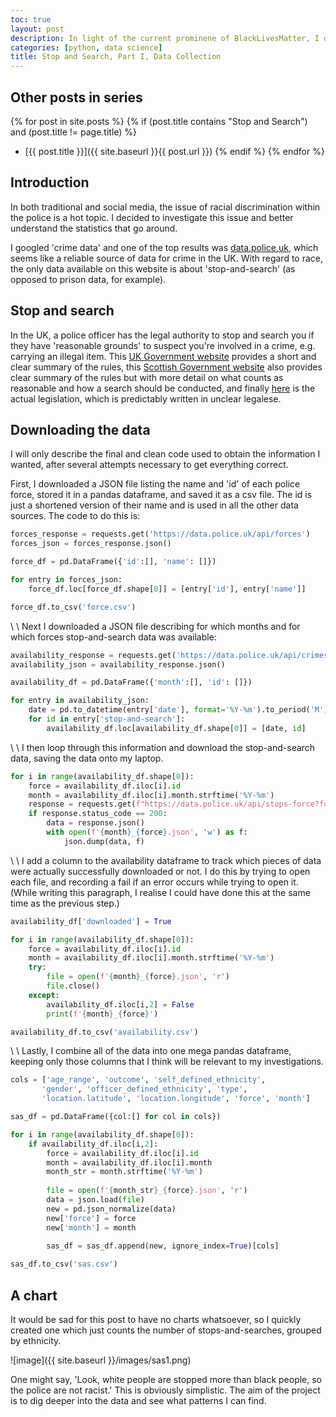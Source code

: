 ```yaml
---
toc: true
layout: post
description: In light of the current prominene of BlackLivesMatter, I decided to investigate crime in relation to race. Here I describe how I collected the data I will be analysing.
categories: [python, data science]
title: Stop and Search, Part I, Data Collection
---
```


## Other posts in series
{% for post in site.posts %}
{% if (post.title contains "Stop and Search") and (post.title != page.title) %}
* [{{ post.title }}]({{ site.baseurl }}{{ post.url }})
{% endif %}
{% endfor %}



## Introduction
In both traditional and social media, the issue of racial discrimination within the police is a hot topic. I decided to investigate this issue and better understand the statistics that go around.

I googled 'crime data' and one of the top results was [data.police.uk](data.police.uk), which seems like a reliable source of data for crime in the UK. With regard to race, the only data available on this website is about 'stop-and-search' (as opposed to prison data, for example).



## Stop and search 
In the UK, a police officer has the legal authority to stop and search you if they have 'reasonable grounds' to suspect you're involved in a crime, e.g. carrying an illegal item.  This [UK Government website](https://www.gov.uk/police-powers-to-stop-and-search-your-rights) provides a short and clear summary of the rules, this [Scottish Government website](https://www.gov.scot/publications/guide-stop-search-scotland/) also provides clear summary of the rules but with more detail on what counts as reasonable and how a search should be conducted, and finally [here](http://www.legislation.gov.uk/ukpga/1984/60/part/I) is the actual legislation, which is predictably written in unclear legalese.



## Downloading the data
I will only describe the final and clean code used to obtain the information I wanted, after several attempts necessary to get everything correct. 

First, I downloaded a JSON file listing the name and 'id' of each police force, stored it in a pandas dataframe, and saved it as a csv file. The id is just a shortened version of their name and is used in all the other data sources.  The code to do this is:

```python
forces_response = requests.get('https://data.police.uk/api/forces')
forces_json = forces_response.json()

force_df = pd.DataFrame({'id':[], 'name': []})

for entry in forces_json:
    force_df.loc[force_df.shape[0]] = [entry['id'], entry['name']]

force_df.to_csv('force.csv')
```

\\
\\
Next I downloaded a JSON file describing for which months and for which forces stop-and-search data was available:

```python
availability_response = requests.get('https://data.police.uk/api/crimes-street-dates')
availability_json = availability_response.json()

availability_df = pd.DataFrame({'month':[], 'id': []})

for entry in availability_json:
    date = pd.to_datetime(entry['date'], format='%Y-%m').to_period('M')
    for id in entry['stop-and-search']:
        availability_df.loc[availability_df.shape[0]] = [date, id]
```

\\
\\
I then loop through this information and download the stop-and-search data, saving the data onto my laptop.

```python
for i in range(availability_df.shape[0]):
    force = availability_df.iloc[i].id
    month = availability_df.iloc[i].month.strftime('%Y-%m')
    response = requests.get(f"https://data.police.uk/api/stops-force?force={force}&date={month}")
    if response.status_code == 200:
        data = response.json()
        with open(f'{month}_{force}.json', 'w') as f:
            json.dump(data, f)
```

\\
\\
I add a column to the availability dataframe to track which pieces of data were actually successfully downloaded or not. I do this by trying to open each file, and recording a fail if an error occurs while trying to open it. (While writing this paragraph, I realise I could have done this at the same time as the previous step.)

```python
availability_df['downloaded'] = True

for i in range(availability_df.shape[0]):
    force = availability_df.iloc[i].id
    month = availability_df.iloc[i].month.strftime('%Y-%m')
    try:
        file = open(f'{month}_{force}.json', 'r')
        file.close()
    except:
        availability_df.iloc[i,2] = False
        print(f'{month}_{force}')

availability_df.to_csv('availability.csv')
```

\\
\\
Lastly, I combine all of the data into one mega pandas dataframe, keeping only those columns that I think will be relevant to my investigations.

```python
cols = ['age_range', 'outcome', 'self_defined_ethnicity',
       'gender', 'officer_defined_ethnicity', 'type',
       'location.latitude', 'location.longitude', 'force', 'month']

sas_df = pd.DataFrame({col:[] for col in cols})

for i in range(availability_df.shape[0]):
    if availability_df.iloc[i,2]:
        force = availability_df.iloc[i].id
        month = availability_df.iloc[i].month
        month_str = month.strftime('%Y-%m')
        
        file = open(f'{month_str}_{force}.json', 'r')
        data = json.load(file)
        new = pd.json_normalize(data)
        new['force'] = force
        new['month'] = month
        
        sas_df = sas_df.append(new, ignore_index=True)[cols]

sas_df.to_csv('sas.csv')
```


## A chart
It would be sad for this post to have no charts whatsoever, so I quickly created one which just counts the number of stops-and-searches, grouped by ethnicity.

![image]({{ site.baseurl }}/images/sas1.png)

One might say, 'Look, white people are stopped more than black people, so the police are not racist.' This is obviously simplistic. The aim of the project is to dig deeper into the data and see what patterns I can find.
